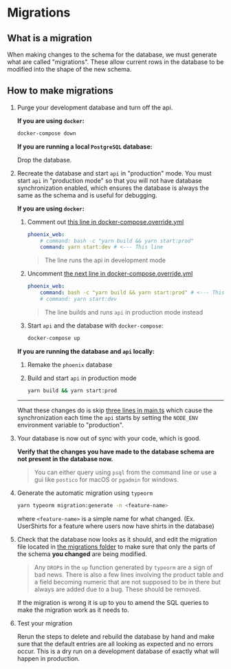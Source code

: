 # Migrations

## What is a migration

When making changes to the schema for the database, we must generate what are
called "migrations". These allow current rows in the database to be modified
into the shape of the new schema.

## How to make migrations

1. Purge your development database and turn off the api.

    **If you are using `docker`:**

    ```bash
    docker-compose down
    ```

    **If you are running a local `PostgreSQL` database:**

    Drop the database.

2. Recreate the database and start `api` in "production" mode.
    You must start `api` in "production mode" so that you will not have database
    synchronization enabled, which ensures the database is always the same as
    the schema and is useful for debugging.

    **If you are using `docker`:**
    1. Comment out [this line in docker-compose.override.yml](docker-compose.override.yml#L16)

        ```yaml
        phoenix_web:
            # command: bash -c "yarn build && yarn start:prod"
            command: yarn start:dev # <--- This line
        ```

        > The line runs the api in development mode

    2. Uncomment [the next line in docker-compose.override.yml](docker-compose.override.yml#L15)

        ```yaml
        phoenix_web:
            command: bash -c "yarn build && yarn start:prod" # <--- This line
            # command: yarn start:dev
        ```

        > The line builds and runs `api` in production mode instead

    3. Start `api` and the database with `docker-compose`:

        ```bash
        docker-compose up
        ```

    **If you are running the database and `api` locally:**
    1. Remake the `phoenix` database
    2. Build and start `api` in production mode

        ```bash
        yarn build && yarn start:prod
        ```

    ----
    What these changes do is skip [three lines in main.ts](api/src/main.ts#L24)
    which cause the synchronization each time the `api` starts by setting the
    `NODE_ENV` environment variable to "production".

3. Your database is now out of sync with your code, which is good.

    **Verify that the changes you have made to the database schema are not
    present in the database now.**

    > You can either query using `psql` from the command line or use a gui like
    `postico` for macOS or `pgadmin` for windows.

4. Generate the automatic migration using `typeorm`

    ```bash
    yarn typeorm migration:generate -n <feature-name>
    ```

    where `<feature-name>` is a simple name for what changed.
    (Ex. UserShirts for a feature where users now have shirts in the database)

5. Check that the database now looks as it should, and edit the migration file
    located in [the migrations folder](api/src/migrations) to make sure that
    only the parts of the schema **you changed** are being modified.

    > Any `DROP`s in the `up` function generated by `typeorm` are a sign of bad
    news. There is also a few lines involving the product table and a field
    becoming numeric that are not supposed to be in there but always are added
    due to a bug. These should be removed.

    If the migration is wrong it is up to you to amend the SQL queries to make
    the migration work as it needs to.

6. Test your migration

    Rerun the steps to delete and rebuild the database by hand and make sure
    that the default entries are all looking as expected and no errors occur.
    This is a dry run on a development database of exactly what will happen in
    production.
